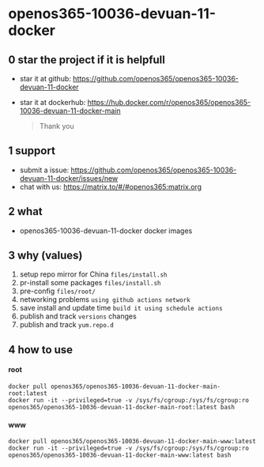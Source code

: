 # openos365-10036-devuan-11-docker

## 0 star the project if it is helpfull

* star it at github: https://github.com/openos365/openos365-10036-devuan-11-docker
* star it at dockerhub: https://hub.docker.com/r/openos365/openos365-10036-devuan-11-docker-main

  > Thank you

## 1 support

* submit a issue: https://github.com/openos365/openos365-10036-devuan-11-docker/issues/new
* chat with us: https://matrix.to/#/#openos365:matrix.org

## 2 what

* openos365-10036-devuan-11-docker docker images
  
## 3 why (values)

1. setup repo mirror for China `files/install.sh`
1. pr-install some packages `files/install.sh`
1. pre-config `files/root/`
1. networking problems `using github actions network`
1. save install and update time `build it using schedule actions`
1. publish and track `versions` changes
1. publish and track `yum.repo.d`

## 4 how to use

#### root
```
docker pull openos365/openos365-10036-devuan-11-docker-main-root:latest
docker run -it --privileged=true -v /sys/fs/cgroup:/sys/fs/cgroup:ro openos365/openos365-10036-devuan-11-docker-main-root:latest bash
```
#### www

```
docker pull openos365/openos365-10036-devuan-11-docker-main-www:latest
docker run -it --privileged=true -v /sys/fs/cgroup:/sys/fs/cgroup:ro openos365/openos365-10036-devuan-11-docker-main-www:latest bash
```

